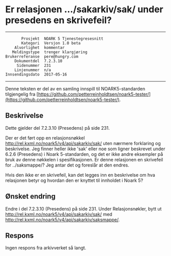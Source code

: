 Er relasjonen .../sakarkiv/sak/ under presedens en skrivefeil?
==============================================================

 ------------------  ---------------------------------
           Prosjekt  NOARK 5 Tjenestegresesnitt
           Kategori  Versjon 1.0 beta
        Alvorlighet  kommentar
       Meldingstype  trenger klargjøring
    Brukerreferanse  pere@hungry.com
        Dokumentdel  7.2.3.10
         Sidenummer  231
        Linjenummer  n/a
    Innsendingsdato  2017-05-16
 ------------------  ---------------------------------

Denne teksten er del av en samling innspill til NOARK5-standarden
tilgjengelig fra [https://github.com/petterreinholdtsen/noark5-tester/](https://github.com/petterreinholdtsen/noark5-tester/).

Beskrivelse
-----------

Dette gjelder del 7.2.3.10 (Presedens) på side 231.

Der er det ført opp en relasjonsnøkkel
http://rel.kxml.no/noark5/v4/api/sakarkiv/sak/ uten nærmere forklaring
og beskrivelse.  Jeg finner heller ikke 'sak' eller noe som ligner
beskrevet under 6.2.6 (Presedens) i Noark 5-standarden, og det er ikke
andre eksempler på bruk av denne nøkkelen i spesifikasjonen.  Er denne
relasjonen en skrivefeil for ../saksmappe/?  Jeg antar det og foreslår
at den endres.

Hvis den ikke er en skrivefeil, kan det legges inn en beskrivelse om
hva relasjonen betyr og hvordan den er knyttet til innholdet i Noark
5?

Ønsket endring
--------------

Endre i del 7.2.3.10 (Presedens) på side 231.  Under Relasjonsnøkler,
bytt ut http://rel.kxml.no/noark5/v4/api/sakarkiv/sak/ med
http://rel.kxml.no/noark5/v4/api/sakarkiv/saksmappe/.

Respons
-------

Ingen respons fra arkivverket så langt.
